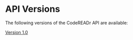 <h1>API Versions</h1>

The following versions of the CodeREADr API are available:

[Version 1.0](1.0/README.md#head)
